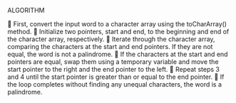 ALGORITHM

 First, convert the input word to a character array using the toCharArray() method.  Initialize two pointers, start and end, to the beginning and end of the character array, respectively.  Iterate through the character array, comparing the characters at the start and end pointers. If they are not equal, the word is not a palindrome.  If the characters at the start and end pointers are equal, swap them using a temporary variable and move the start pointer to the right and the end pointer to the left.  Repeat steps 3 and 4 until the start pointer is greater than or equal to the end pointer.  If the loop completes without finding any unequal characters, the word is a palindrome.
